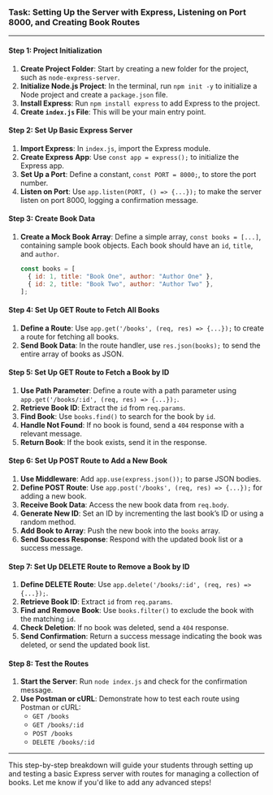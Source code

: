 ### Task: Setting Up the Server with Express, Listening on Port 8000, and Creating Book Routes

---

#### Step 1: Project Initialization

1. **Create Project Folder**: Start by creating a new folder for the project, such as `node-express-server`.
2. **Initialize Node.js Project**: In the terminal, run `npm init -y` to initialize a Node project and create a `package.json` file.
3. **Install Express**: Run `npm install express` to add Express to the project.
4. **Create `index.js` File**: This will be your main entry point.

#### Step 2: Set Up Basic Express Server

1. **Import Express**: In `index.js`, import the Express module.
2. **Create Express App**: Use `const app = express();` to initialize the Express app.
3. **Set Up a Port**: Define a constant, `const PORT = 8000;`, to store the port number.
4. **Listen on Port**: Use `app.listen(PORT, () => {...});` to make the server listen on port 8000, logging a confirmation message.

#### Step 3: Create Book Data

1. **Create a Mock Book Array**: Define a simple array, `const books = [...]`, containing sample book objects. Each book should have an `id`, `title`, and `author`.

   ```javascript
   const books = [
     { id: 1, title: "Book One", author: "Author One" },
     { id: 2, title: "Book Two", author: "Author Two" },
   ];
   ```

#### Step 4: Set Up GET Route to Fetch All Books

1. **Define a Route**: Use `app.get('/books', (req, res) => {...});` to create a route for fetching all books.
2. **Send Book Data**: In the route handler, use `res.json(books);` to send the entire array of books as JSON.

#### Step 5: Set Up GET Route to Fetch a Book by ID

1. **Use Path Parameter**: Define a route with a path parameter using `app.get('/books/:id', (req, res) => {...});`.
2. **Retrieve Book ID**: Extract the `id` from `req.params`.
3. **Find Book**: Use `books.find()` to search for the book by `id`.
4. **Handle Not Found**: If no book is found, send a `404` response with a relevant message.
5. **Return Book**: If the book exists, send it in the response.

#### Step 6: Set Up POST Route to Add a New Book

1. **Use Middleware**: Add `app.use(express.json());` to parse JSON bodies.
2. **Define POST Route**: Use `app.post('/books', (req, res) => {...});` for adding a new book.
3. **Receive Book Data**: Access the new book data from `req.body`.
4. **Generate New ID**: Set an ID by incrementing the last book’s ID or using a random method.
5. **Add Book to Array**: Push the new book into the `books` array.
6. **Send Success Response**: Respond with the updated book list or a success message.

#### Step 7: Set Up DELETE Route to Remove a Book by ID

1. **Define DELETE Route**: Use `app.delete('/books/:id', (req, res) => {...});`.
2. **Retrieve Book ID**: Extract `id` from `req.params`.
3. **Find and Remove Book**: Use `books.filter()` to exclude the book with the matching `id`.
4. **Check Deletion**: If no book was deleted, send a `404` response.
5. **Send Confirmation**: Return a success message indicating the book was deleted, or send the updated book list.

#### Step 8: Test the Routes

1. **Start the Server**: Run `node index.js` and check for the confirmation message.
2. **Use Postman or cURL**: Demonstrate how to test each route using Postman or cURL:
   - `GET /books`
   - `GET /books/:id`
   - `POST /books`
   - `DELETE /books/:id`

---

This step-by-step breakdown will guide your students through setting up and testing a basic Express server with routes for managing a collection of books. Let me know if you'd like to add any advanced steps!
